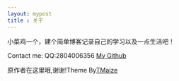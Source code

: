 ```yaml
---
layout: mypost
title : 关于
---
```


小菜鸡一个，建个简单博客记录自己的学习以及一点生活吧！

Contact me:
    QQ:2804006356
    [My Github](https://github.com/7yzx/7yzx.github.io)



原作者在这里哦,谢谢!Theme By[TMaize](https://github.com/TMaize/tmaize-blog)
